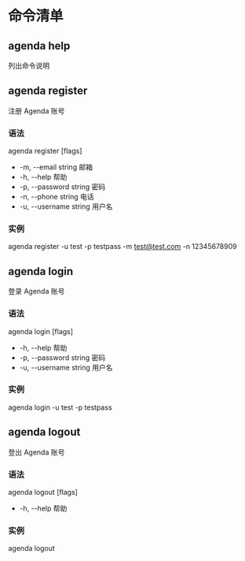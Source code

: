 # 命令清单

## agenda help

列出命令说明

## agenda register

注册 Agenda 账号

### 语法

agenda register [flags]

- -m, --email string      邮箱
- -h, --help              帮助
- -p, --password string   密码
- -n, --phone string      电话
- -u, --username string   用户名

### 实例

agenda register -u test -p testpass -m test@test.com -n 12345678909

## agenda login

登录 Agenda 账号

### 语法

agenda login [flags]

- -h, --help              帮助
- -p, --password string   密码
- -u, --username string   用户名

### 实例

agenda login -u test -p testpass

## agenda logout

登出 Agenda 账号

### 语法

agenda logout [flags]

- -h, --help              帮助

### 实例

agenda logout

